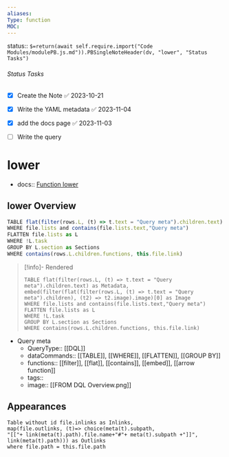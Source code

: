 ```yaml
---
aliases: 
Type: function
MOC:
---
```


status:: `$=return(await self.require.import("Code Modules/modulePB.js.md")).PBSingleNoteHeader(dv, "lower", "Status Tasks")`

###### Status Tasks
- [x] Create the Note ✅ 2023-10-21
- [x] Write the YAML metadata ✅ 2023-11-04
- [x] add the docs page ✅ 2023-11-03
- [ ] Write the query


# lower

- docs:: [Function lower](https://blacksmithgu.github.io/obsidian-dataview/reference/functions/#lowerstring)

## lower Overview

```js 
TABLE flat(filter(rows.L, (t) => t.text = "Query meta").children.text) as Metadata, embed(filter(flat(filter(rows.L, (t) => t.text = "Query meta").children), (t2) => t2.image).image)[0] as Image
WHERE file.lists and contains(file.lists.text,"Query meta")
FLATTEN file.lists as L
WHERE !L.task
GROUP BY L.section as Sections
WHERE contains(rows.L.children.functions, this.file.link)
```

>[!info]- Rendered
>```dataview
>TABLE flat(filter(rows.L, (t) => t.text = "Query meta").children.text) as Metadata, embed(filter(flat(filter(rows.L, (t) => t.text = "Query meta").children), (t2) => t2.image).image)[0] as Image
>WHERE file.lists and contains(file.lists.text,"Query meta")
>FLATTEN file.lists as L
>WHERE !L.task
>GROUP BY L.section as Sections
>WHERE contains(rows.L.children.functions, this.file.link)
>```

- Query meta
    - QueryType:: [[DQL]]
    - dataCommands:: [[TABLE]], [[WHERE]], [[FLATTEN]], [[GROUP BY]]
    - functions:: [[filter]], [[flat]], [[contains]], [[embed]], [[arrow function]]
    - tags:: 
    - image:: [[FROM DQL Overview.png]]


## Appearances

```dataview
Table without id file.inlinks as Inlinks, 
map(file.outlinks, (t)=> choice(meta(t).subpath, 
"[["+ link(meta(t).path).file.name+"#"+ meta(t).subpath +"]]", 
link(meta(t).path))) as Outlinks
where file.path = this.file.path
```




